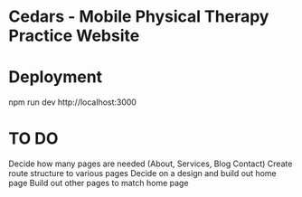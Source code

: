 # Cedars - Mobile Physical Therapy Practice Website

# Deployment
npm run dev
http://localhost:3000

# TO DO
Decide how many pages are needed (About, Services, Blog Contact)
Create route structure to various pages
Decide on a design and build out home page
Build out other pages to match home page